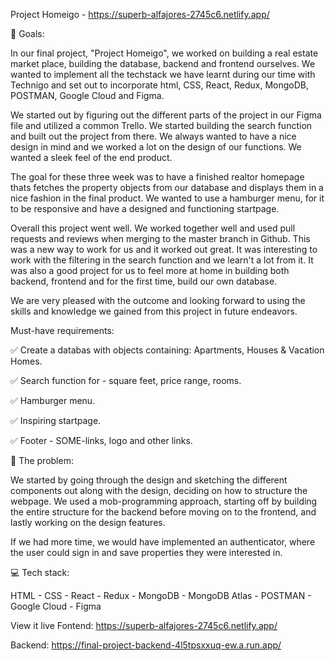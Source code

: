 Project Homeigo - https://superb-alfajores-2745c6.netlify.app/

🏁 Goals:

In our final project, "Project Homeigo", we worked on building a real estate market place, building the database, backend and frontend ourselves. We wanted to implement all the techstack we have learnt during our time with Technigo and set out to incorporate html, CSS, React, Redux, MongoDB, POSTMAN, Google Cloud and Figma.

We started out by figuring out the different parts of the project in our Figma file and utilized a common Trello. We started building the search function and built out the project from there. We always wanted to have a nice design in mind and we worked a lot on the design of our functions. We wanted a sleek feel of the end product.

The goal for these three week was to have a finished realtor homepage thats fetches the property objects from our database and displays them in a nice fashion in the final product. We wanted to use a hamburger menu, for it to be responsive and have a designed and functioning startpage.

Overall this project went well. We worked together well and used pull requests and reviews when merging to the master branch in Github. This was a new way to work for us and it worked out great. It was interesting to work with the filtering in the search function and we learn't a lot from it. It was also a good project for us to feel more at home in building both backend, frontend and for the first time, build our own database.

We are very pleased with the outcome and looking forward to using the skills and knowledge we gained from this project in future endeavors.

Must-have requirements:

✅ Create a databas with objects containing: Apartments, Houses & Vacation Homes.

✅ Search function for - square feet, price range, rooms.

✅ Hamburger menu.

✅ Inspiring startpage.

✅ Footer - SOME-links, logo and other links.

🚧 The problem:

We started by going through the design and sketching the different components out along with the design, deciding on how to structure the webpage. We used a mob-programming approach, starting off by building the entire structure for the backend before moving on to the frontend, and lastly working on the design features.

If we had more time, we would have implemented an authenticator, where the user could sign in and save properties they were interested in.

💻 Tech stack:

HTML - CSS - React - Redux - MongoDB - MongoDB Atlas - POSTMAN - Google Cloud - Figma

View it live Fontend: https://superb-alfajores-2745c6.netlify.app/ 

Backend: https://final-project-backend-4l5tpsxxuq-ew.a.run.app/
